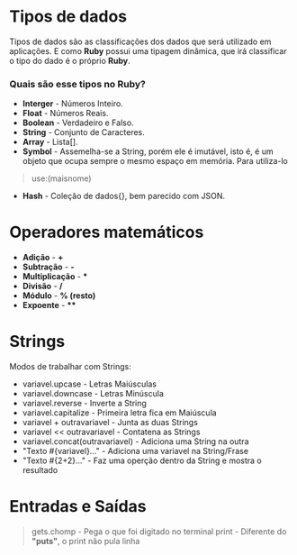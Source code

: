 # Tipos de dados
Tipos de dados são as classificações dos dados que será utilizado em aplicações. E como **Ruby** possui uma tipagem dinâmica, que irá classificar o tipo do dado é o próprio **Ruby**.

### Quais são esse tipos no Ruby?
- __Interger__ - Números Inteiro.
- __Float__ - Números Reais.
- __Boolean__ - Verdadeiro e Falso.
- __String__ - Conjunto de Caracteres.
- __Array__ - Lista[].
- __Symbol__ - Assemelha-se a String, porém ele é imutável, isto é, é um objeto que ocupa sempre o mesmo espaço em memória. Para utiliza-lo 
> use:(maisnome)
- __Hash__ - Coleção de dados{}, bem parecido com JSON.

# Operadores matemáticos

- __Adição__ - **+**
- __Subtração__ - **-**
- __Multiplicação__ - __*__
- __Divisão__ - **/**
- __Módulo__ - **% (resto)**
- __Expoente__ - __**__

# Strings

Modos de trabalhar com Strings:
- variavel.upcase - Letras Maiúsculas
- variavel.downcase - Letras Minúscula
- variavel.reverse - Inverte a String
- variavel.capitalize - Primeira letra fica em Maiúscula
- variavel + outravariavel - Junta as duas Strings
- variavel << outravariavel - Contatena as Strings
- variavel.concat(outravariavel) - Adiciona uma String na outra
- "Texto #{variavel}..." - Adiciona uma variavel na String/Frase
- "Texto #{2+2}..." - Faz uma operção dentro da String e mostra o resultado

# Entradas e Saídas

> gets.chomp - Pega o que foi digitado no terminal
> print - Diferente do __"puts"__, o print não pula linha
